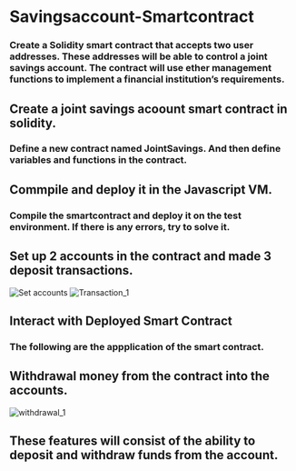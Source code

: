 # Savingsaccount-Smartcontract
### Create a Solidity smart contract that accepts two user addresses. These addresses will be able to control a joint savings account. The contract will use ether management functions to implement a financial institution’s requirements.
## Create a joint savings acoount smart contract in solidity.
### Define a new contract named JointSavings. And then define variables and functions in the contract.
## Commpile and deploy it in the Javascript VM.
### Compile the smartcontract and deploy it on the test environment. If there is any errors, try to solve it.
## Set up 2 accounts in the contract and made 3 deposit transactions.
![Set accounts](https://user-images.githubusercontent.com/99513782/179884374-f5c54913-bf31-4114-af7b-49eac902cb90.png)
![Transaction_1](https://user-images.githubusercontent.com/99513782/179884378-68162717-b954-4df6-9572-042375b65d8d.png)
## Interact with Deployed Smart Contract
### The following are the appplication of the smart contract.
## Withdrawal money from the contract into the accounts.
![withdrawal_1](https://user-images.githubusercontent.com/99513782/179884408-83d70bfe-018f-4a02-aab7-f8a9cf81fcb4.png)
## These features will consist of the ability to deposit and withdraw funds from the account.
